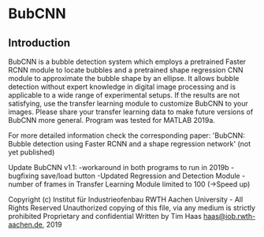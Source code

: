 # BubCNN


	 
## Introduction

BubCNN is a bubble detection system which employs a pretrained Faster RCNN module to locate
bubbles and a pretrained shape regression CNN module to approximate the bubble shape by an
ellipse. It allows bubble detection without expert knowledge in digital image processing and
is applicable to a wide range of experimental setups.
If the results are not satisfying, use the transfer learning module to customize BubCNN to your 
images. Please share your transfer learning data to make future versions of BubCNN more general.
Program was tested for MATLAB 2019a. 

For more detailed information check the corresponding paper: 'BubCNN: Bubble detection using Faster RCNN
and a shape regression network' (not yet published)

Update BubCNN v1.1:
-workaround in both programs to run in 2019b
-bugfixing save/load button 
-Updated Regression and Detection Module 
-number of frames in Transfer Learning Module limited to 100 (->Speed up)


Copyright (c) Institut für Industrieofenbau RWTH Aachen University  - All Rights Reserved
Unauthorized copying of this file, via any medium is strictly prohibited 
Proprietary and confidential
Written by Tim Haas <haas@iob.rwth-aachen.de>, 2019
